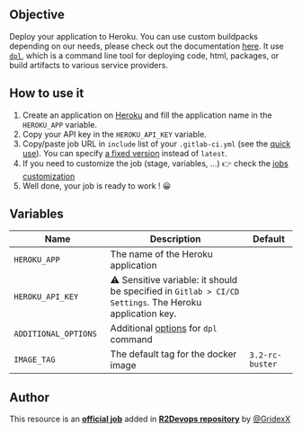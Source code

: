 ## Objective

Deploy your application to Heroku. You can use custom buildpacks depending on our needs, please check out the documentation [here](https://devcenter.heroku.com/articles/buildpacks). It use [`dpl`](https://github.com/travis-ci/dpl), which is a command line tool for deploying code, html, packages, or build artifacts to various service providers.

## How to use it

1. Create an application on [Heroku](https://dashboard.heroku.com/new-app) and fill the application name in the `HEROKU_APP` variable.
1. Copy your API key in the `HEROKU_API_KEY` variable.
1. Copy/paste job URL in `include` list of your `.gitlab-ci.yml` (see the [quick use](https://docs.r2devops.io/get-started/use-templates/#use-a-template)). You can specify [a fixed version](https://docs.r2devops.io/get-started/use-templates/#versioning) instead of `latest`.
1. If you need to customize the job (stage, variables, ...) 👉 check the [jobs
   customization](https://docs.r2devops.io/get-started/use-templates/#job-templates-customization)
1. Well done, your job is ready to work ! 😀

## Variables

| Name | Description | Default |
| ---- | ----------- | ------- |
| `HEROKU_APP` <img width=100/> | The name of the Heroku application <img width=175/>| ` ` <img width=100/>|
| `HEROKU_API_KEY` | ⚠️ Sensitive variable: it should be specified in `Gitlab > CI/CD Settings`. The Heroku application key.  | ` `  |
| `ADDITIONAL_OPTIONS` | Additional [options](https://github.com/travis-ci/dpl#heroku-api) for `dpl` command | ` ` |
| `IMAGE_TAG` | The default tag for the docker image | `3.2-rc-buster`  |

## Author
This resource is an **[official job](https://docs.r2devops.io/get-started/faq/#use-a-template)** added in [**R2Devops repository**](https://gitlab.com/r2devops/hub) by [@GridexX](https://gitlab.com/GridexX)
